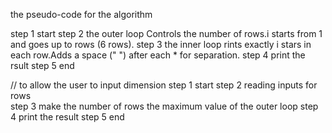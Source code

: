 the pseudo-code for the algorithm 

step 1 start 
step 2 the outer loop Controls the number of rows.i starts from 1 and goes up to rows (6 rows).
step 3 the inner loop rints exactly i stars in each row.Adds a space (" ") after each * for separation.
step 4 print the rsult 
step 5 end 


// to allow the user to input dimension
step 1 start 
step 2 reading inputs for rows  
step 3 make the number of rows the maximum value of the outer loop 
step 4 print the result 
step 5 end 
